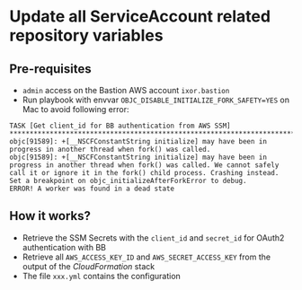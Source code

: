 # Update all ServiceAccount related repository variables

## Pre-requisites

* `admin` access on the Bastion AWS account `ixor.bastion`
* Run playbook with envvar `OBJC_DISABLE_INITIALIZE_FORK_SAFETY=YES` on Mac to avoid
  following error:

```
TASK [Get client_id for BB authentication from AWS SSM] ***********************************************************************************************************************************************************************************
objc[91589]: +[__NSCFConstantString initialize] may have been in progress in another thread when fork() was called.
objc[91589]: +[__NSCFConstantString initialize] may have been in progress in another thread when fork() was called. We cannot safely call it or ignore it in the fork() child process. Crashing instead. Set a breakpoint on objc_initializeAfterForkError to debug.
ERROR! A worker was found in a dead state
```

## How it works?

* Retrieve the SSM Secrets with the `client_id` and `secret_id` for OAuth2
  authentication with BB
* Retrieve all `AWS_ACCESS_KEY_ID` and `AWS_SECRET_ACCESS_KEY` from
  the output of the _CloudFormation_ stack 
* The file `xxx.yml` contains the configuration
